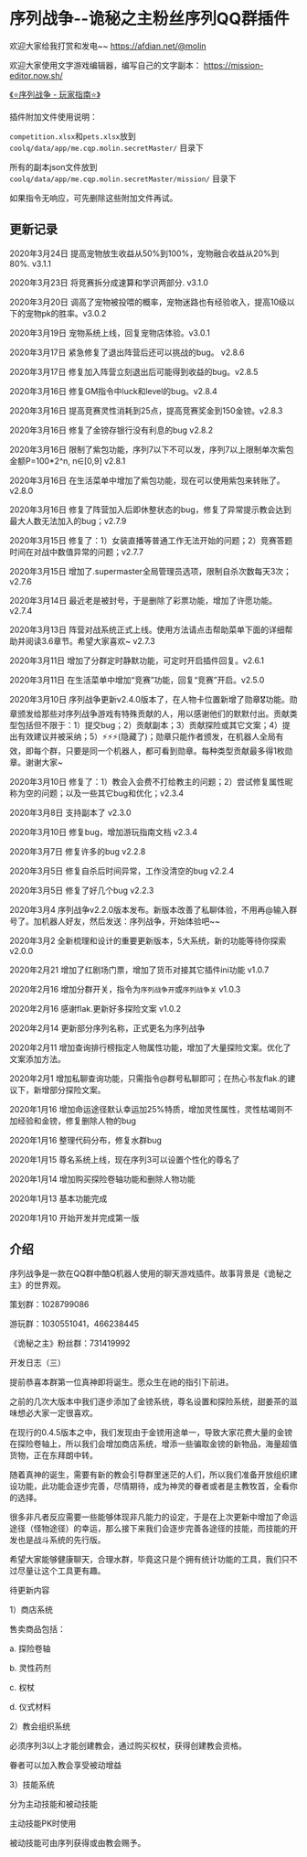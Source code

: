 # 序列战争--诡秘之主粉丝序列QQ群插件

欢迎大家给我打赏和发电~~ https://afdian.net/@molin

欢迎大家使用文字游戏编辑器，编写自己的文字副本： https://mission-editor.now.sh/


[《⭐️序列战争 - 玩家指南⭐️》](./playGuide.md)

插件附加文件使用说明：

`competition.xlsx`和`pets.xlsx`放到 `coolq/data/app/me.cqp.molin.secretMaster/` 目录下

所有的副本json文件放到 `coolq/data/app/me.cqp.molin.secretMaster/mission/` 目录下

如果指令无响应，可先删除这些附加文件再试。

## 更新记录
2020年3月24日 提高宠物放生收益从50%到100%，宠物融合收益从20%到80%. v3.1.1

2020年3月23日 将竞赛拆分成速算和学识两部分. v3.1.0

2020年3月20日 调高了宠物被投喂的概率，宠物迷路也有经验收入，提高10级以下的宠物pk的胜率。v3.0.2

2020年3月19日 宠物系统上线，回复宠物店体验。v3.0.1

2020年3月17日 紧急修复了退出阵营后还可以挑战的bug。 v2.8.6

2020年3月17日 修复加入阵营立刻退出后可能得到收益的bug。v2.8.5

2020年3月16日 修复GM指令中luck和level的bug。v2.8.4

2020年3月16日 提高竞赛灵性消耗到25点，提高竞赛奖金到150金镑。v2.8.3

2020年3月16日 修复了金镑存银行没有利息的bug  v2.8.2

2020年3月16日 限制了紫包功能，序列7以下不可以发，序列7以上限制单次紫包金额P=100*2^n, n∈[0,9]  v2.8.1

2020年3月16日 在生活菜单中增加了紫包功能，现在可以使用紫包来转账了。v2.8.0

2020年3月16日 修复了阵营加入后即休整状态的bug，修复了异常提示教会达到最大人数无法加入的bug；v2.7.9

2020年3月15日 修复了：1）女装直播等普通工作无法开始的问题；2）竞赛答题时间在对战中数值异常的问题；v2.7.7

2020年3月15日 增加了.supermaster全局管理员选项，限制自杀次数每天3次； v2.7.6

2020年3月14日 最近老是被封号，于是删除了彩票功能，增加了许愿功能。v2.7.4

2020年3月13日 阵营对战系统正式上线。使用方法请点击帮助菜单下面的详细帮助并阅读3.6章节。希望大家喜欢~ v2.7.3

2020年3月11日 增加了分群定时静默功能，可定时开启插件回复。v2.6.1

2020年3月11日 在生活菜单中增加“竞赛”功能，回复“竞赛”开启。v2.5.0

2020年3月10日 序列战争更新v2.4.0版本了，在人物卡位置新增了勋章🎖功能。勋章颁发给那些对序列战争游戏有特殊贡献的人，用以感谢他们的默默付出。贡献类型包括但不限于：1）提交bug；2）贡献副本；3）贡献探险或其它文案；4）提出有效建议并被采纳；5）⚡️⚡️⚡️(隐藏了)；勋章只能作者颁发，在机器人全局有效，即每个群，只要是同一个机器人，都可看到勋章。每种类型贡献最多得1枚勋章。谢谢大家~

2020年3月10日 修复了：1）教会入会费不打给教主的问题；2）尝试修复属性昵称为空的问题；以及一些其它bug和优化；v2.3.4

2020年3月8日 支持副本了 v2.3.0

2020年3月10日 修复bug，增加游玩指南文档 v2.3.4

2020年3月7日 修复许多的bug v2.2.8

2020年3月5日 修复自杀后时间异常，工作没清空的bug v2.2.4

2020年3月5日 修复了好几个bug v2.2.3

2020年3月4 序列战争v2.2.0版本发布。新版本改善了私聊体验，不用再@输入群号了。加机器人好友，然后发送：序列战争，开始体验吧~~  

2020年3月2 全新梳理和设计的重要更新版本，5大系统，新的功能等待你探索  v2.0.0

2020年2月21 增加了红剧场门票，增加了货币对接其它插件ini功能 v1.0.7

2020年2月16 增加分群开关，指令为`序列战争开`或`序列战争关` v1.0.3

2020年2月16 感谢flak.更新好多探险文案 v1.0.2

2020年2月14 更新部分序列名称，正式更名为序列战争

2020年2月11 增加查询排行榜指定人物属性功能，增加了大量探险文案。优化了文案添加方法。

2020年2月1 增加私聊查询功能，只需指令@群号私聊即可；在热心书友flak.的建议下，新增部分探险文案。

2020年1月16 增加命运途径默认幸运加25%特质，增加灵性属性，灵性枯竭则不加经验和金镑，修复删除人物的bug

2020年1月16 整理代码分布，修复水群bug

2020年1月15 尊名系统上线，现在序列3可以设置个性化的尊名了

2020年1月14 增加购买探险卷轴功能和删除人物功能

2020年1月13 基本功能完成

2020年1月10 开始开发并完成第一版

## 介绍

序列战争是一款在QQ群中酷Q机器人使用的聊天游戏插件。故事背景是《诡秘之主》的世界观。

策划群：1028799086

游玩群：1030551041，466238445

《诡秘之主》粉丝群：731419992

开发日志（三）

提前恭喜本群第一位真神即将诞生。愿众生在祂的指引下前进。

之前的几次大版本中我们逐步添加了金镑系统，尊名设置和探险系统，甜姜茶的滋味想必大家一定很喜欢。

在现行的0.4.5版本之中，我们发现由于金镑用途单一，导致大家花费大量的金镑在探险卷轴上，所以我们会增加商店系统，增添一些骗取金镑的新物品，海量超值货物，正在东拜朗中转。

随着真神的诞生，需要有新的教会引导群里迷茫的人们，所以我们准备开放组织建设功能，此功能会逐步完善，尽情期待，成为神灵的眷者或者是主教牧首，全看你的选择。

很多非凡者反应需要一些能够体现非凡能力的设定，于是在上次更新中增加了命运途径（怪物途径）的幸运，那么接下来我们会逐步完善各途径的技能，而技能的开发也是战斗系统的先行版。

希望大家能够健康聊天，合理水群，毕竟这只是个拥有统计功能的工具，我们只不过尽量让这个工具更有趣。

待更新内容

1）商店系统

售卖商品包括：

a. 探险卷轴

b. 灵性药剂

c. 权杖

d. 仪式材料

2）教会组织系统

必须序列3以上才能创建教会，通过购买权杖，获得创建教会资格。

眷者可以加入教会享受被动增益

3）技能系统

分为主动技能和被动技能

主动技能PK时使用

被动技能可由序列获得或由教会赐予。
